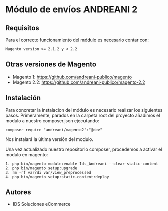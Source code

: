 # Módulo de envíos ANDREANI 2

## Requisitos

Para el correcto funcionamiento del módulo es necesario contar con:

```
Magento version >= 2.1.2 y < 2.2 
```


## Otras versiones de Magento

  - Magento 1:  https://github.com/andreani-publico/magento
  - Magento 2.2:  https://github.com/andreani-publico/magento-2.2


## Instalación

Para concretar la instalacion del módulo es necesario realizar los siguientes pasos. Primeramente, parados en la carpeta root del proyecto añadimos el modulo a nuestro composer.json ejecutando:

```
composer require "andreani/magento2":"@dev"
```

Nos instalará la última versión del modulo.

Una vez actualizado nuestro repositorio composer, procedemos a activar el modulo en magento:

```
1. php bin/magento module:enable Ids_Andreani --clear-static-content
2. php bin/magento setup:upgrade
3. rm -rf var/di var/view_preprocessed
4. php bin/magento setup:static-content:deploy
```	

## Autores

* IDS Soluciones eCommerce

